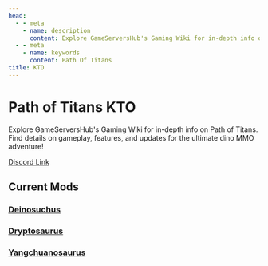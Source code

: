 ```yaml
---
head:
  - - meta
    - name: description
      content: Explore GameServersHub's Gaming Wiki for in-depth info on Path of Titans. Find details on gameplay, features, and updates for the ultimate dino MMO adventure! 
  - - meta
    - name: keywords
      content: Path Of Titans
title: KTO
---
```


# Path of Titans KTO

Explore GameServersHub's Gaming Wiki for in-depth info on Path of Titans. Find details on gameplay, features, and updates for the ultimate dino MMO adventure! 

[Discord Link](#)

## Current Mods

### [Deinosuchus](./Path-of-Titans-KTODeino)

### [Dryptosaurus](./Path-of-Titans-KTODrypto)

### [Yangchuanosaurus](./Path-of-Titans-KTOYang)
